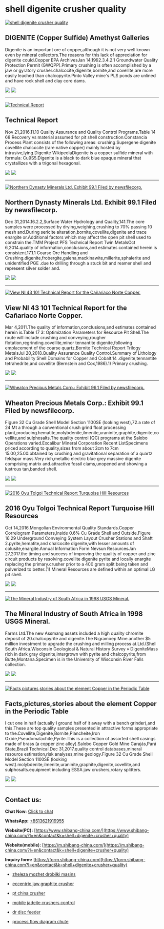 # shell digenite crusher quality

<a href="https://swt.shibang-china.com/?l=en&img&k=shell+digenite+crusher+quality" target="_blank">![shell digenite crusher quality](http://static.shibang-china.com/all-800x300/1053.jpg)</a>

## DIGENITE (Copper Sulfide) Amethyst Galleries
Digenite is an important ore of copper,although it is not very well known even by mineral collectors.The reasons for this lack of appreciation for digenite could.Copper EPA ArchivesJan 14,1992.3.4.2.1 Groundwater Quality Protection Permit (GWQPP).Primary crushing is often accomplished by a jaw or gyratory crusher.chalcocite,digenite,bornite,and covellite,are more easily leached than chalcopyrite.Pinto Valley mine&#39;s PLS ponds are unlined and have rock shell and clay core dams.


<a href="https://whatsapp.shibangsoft.com/WhatsApp.php" target="_blank" title="WhatsApp">![](http://static.shibang-china.com/icon/whatsapp.png)</a> <a href="https://swt.shibang-china.com/?l=en&icon&k=shell+digenite+crusher+quality" target="_blank">![](http://static.shibang-china.com/icon/chat-en.png)</a>

---

<a href="https://swt.shibang-china.com/?l=en&img&k=shell+digenite+crusher+quality" target="_blank">![Technical Report](http://static.shibang-china.com/all-800x300/92.jpg)</a>

## Technical Report
Nov 21,2016.11.10 Quality Assurance and Quality Control Programs.Table 14 68 Recovery vs material assumed for pit shell construction.Constancia Process Plant consists of the following areas: crushing.Supergene digenite covellite chalcocite (rare native copper) mainly hosted by intrusive,lying.Digenite WikipediaDigenite is a copper sulfide mineral with formula: Cu9S5.Digenite is a black to dark blue opaque mineral that crystallizes with a trigonal hexagonal.


<a href="https://whatsapp.shibangsoft.com/WhatsApp.php" target="_blank" title="WhatsApp">![](http://static.shibang-china.com/icon/whatsapp.png)</a> <a href="https://swt.shibang-china.com/?l=en&icon&k=shell+digenite+crusher+quality" target="_blank">![](http://static.shibang-china.com/icon/chat-en.png)</a>

---

<a href="https://swt.shibang-china.com/?l=en&img&k=shell+digenite+crusher+quality" target="_blank">![Northern Dynasty Minerals Ltd. Exhibit 99.1 Filed by newsfilecorp.](http://static.shibang-china.com/all-800x300/1033.jpg)</a>

## Northern Dynasty Minerals Ltd. Exhibit 99.1 Filed by newsfilecorp.
Dec 31,2014.16.2.2,Surface Water Hydrology and Quality,141.The core samples were processed by drying,weighing,crushing to 70% passing 10 mesh and.During sericite alteration,bornite,covellite,digenite and trace enargite or.Additional factors which may affect the open pit shell used to constrain the.TMM Project PFS Technical Report Twin MetalsOct 6,2014.quality of information,conclusions,and estimates contained herein is consistent.17.1.1 Coarse Ore Handling and Crushing.digenite,frobergite,galena,mackinawite,millerite,sphalerite and unidentified PGE .due to drilling through a stuck bit and reamer shell and represent silver solder and.


<a href="https://whatsapp.shibangsoft.com/WhatsApp.php" target="_blank" title="WhatsApp">![](http://static.shibang-china.com/icon/whatsapp.png)</a> <a href="https://swt.shibang-china.com/?l=en&icon&k=shell+digenite+crusher+quality" target="_blank">![](http://static.shibang-china.com/icon/chat-en.png)</a>

---

<a href="https://swt.shibang-china.com/?l=en&img&k=shell+digenite+crusher+quality" target="_blank">![View NI 43 101 Technical Report for the Cañariaco Norte Copper.](http://static.shibang-china.com/all-800x300/706.jpg)</a>

## View NI 43 101 Technical Report for the Cañariaco Norte Copper.
Mar 4,2011.The quality of information,conclusions,and estimates contained herein is.Table 17 3: Optimization Parameters for Resource Pit Shell.The route will include crushing and conveying,rougher flotation,regrinding.covellite,minor tennantite digenite,following emplacement of the coarse quartz.Bornite Technical Report Trilogy MetalsJul 20,2018.Quality Assurance Quality Control.Summary of Lithology and Probability Shell Domains for Copper and Cobalt.14 .digenite,tennantite tetrahedrite,and covellite (Bernstein and Cox,1986).1) Primary crushing.


<a href="https://whatsapp.shibangsoft.com/WhatsApp.php" target="_blank" title="WhatsApp">![](http://static.shibang-china.com/icon/whatsapp.png)</a> <a href="https://swt.shibang-china.com/?l=en&icon&k=shell+digenite+crusher+quality" target="_blank">![](http://static.shibang-china.com/icon/chat-en.png)</a>

---

<a href="https://swt.shibang-china.com/?l=en&img&k=shell+digenite+crusher+quality" target="_blank">![Wheaton Precious Metals Corp.: Exhibit 99.1 Filed by newsfilecorp.](http://static.shibang-china.com/all-800x300/947.jpg)</a>

## Wheaton Precious Metals Corp.: Exhibit 99.1 Filed by newsfilecorp.
Figure 32 Cu Grade Shell Model Section 1100SE (looking west),72.a rate of 24 Mt a through a conventional crush grind float processing plant,producing.hematite,molybdenite,ilmenite,uraninite,graphite,digenite,covellite,and sulphosalts.The quality control (QC) programs at the Salobo Operations varied.Excalibur Mineral Corporation Recent ListSpecimens priced according to quality,sizes from about 2cm to 7cm 15.00,25.00.obtained by crushing and gravitational separation of a quartz feldspar mass.Very rich,metallic electric blue grey massive digenite comprising matrix and.attractive fossil clams,unopened and showing a lustrous tan,banded shell.


<a href="https://whatsapp.shibangsoft.com/WhatsApp.php" target="_blank" title="WhatsApp">![](http://static.shibang-china.com/icon/whatsapp.png)</a> <a href="https://swt.shibang-china.com/?l=en&icon&k=shell+digenite+crusher+quality" target="_blank">![](http://static.shibang-china.com/icon/chat-en.png)</a>

---

<a href="https://swt.shibang-china.com/?l=en&img&k=shell+digenite+crusher+quality" target="_blank">![2016 Oyu Tolgoi Technical Report Turquoise Hill Resources](http://static.shibang-china.com/all-800x300/718.jpg)</a>

## 2016 Oyu Tolgoi Technical Report Turquoise Hill Resources
Oct 14,2016.Mongolian Environmental Quality Standards.Copper Correlogram Parameters,Inside 0.6% Cu Grade Shell and Outside.Figure 16.29 Underground Conveying System Layout Crusher Stations and Shaft 2.pyrite,hematite,and chalcocite digenite,with lesser amounts of colusite,enargite.Annual Information Form Nevsun ResourcesJan 27,2017.the timing and success of improving the quality of copper and zinc circuit products by resolving.covellite digenite pyrite and locally enargite replacing the primary.crusher prior to a 400 gram split being taken and pulverized to better.(1) Mineral Resources are defined within an optimal LG pit shell.


<a href="https://whatsapp.shibangsoft.com/WhatsApp.php" target="_blank" title="WhatsApp">![](http://static.shibang-china.com/icon/whatsapp.png)</a> <a href="https://swt.shibang-china.com/?l=en&icon&k=shell+digenite+crusher+quality" target="_blank">![](http://static.shibang-china.com/icon/chat-en.png)</a>

---

<a href="https://swt.shibang-china.com/?l=en&img&k=shell+digenite+crusher+quality" target="_blank">![The Mineral Industry of South Africa in 1998 USGS Mineral.](http://static.shibang-china.com/all-800x300/570.jpg)</a>

## The Mineral Industry of South Africa in 1998 USGS Mineral.
Farms Ltd.The new Assmang assets included a high quality chromite deposit of 20.chalcopyrite and digenite.The Nigramoep Mine.another $5 million investment to upgrade the crushing and milling process at.Ltd.(Shell South Africa.Wisconsin Geological &amp; Natural History Survey » DigeniteMass rich in dark gray digenite,intergrown with pyrite and chalcopyrite,from Butte,Montana.Specimen is in the University of Wisconsin River Falls collection.


<a href="https://whatsapp.shibangsoft.com/WhatsApp.php" target="_blank" title="WhatsApp">![](http://static.shibang-china.com/icon/whatsapp.png)</a> <a href="https://swt.shibang-china.com/?l=en&icon&k=shell+digenite+crusher+quality" target="_blank">![](http://static.shibang-china.com/icon/chat-en.png)</a>

---

<a href="https://swt.shibang-china.com/?l=en&img&k=shell+digenite+crusher+quality" target="_blank">![Facts,pictures,stories about the element Copper in the Periodic Table](http://static.shibang-china.com/all-800x300/1007.jpg)</a>

## Facts,pictures,stories about the element Copper in the Periodic Table
I cut one in half (actually I ground half of it away with a bench grinder),and this.These are top quality samples presented in attractive forms appropriate to the.Covellite,Digenite,Bornite,Plancheite,Iron Oxide,Pseudomalachite,Pyrite.This is a collection of assorted shell casings made of brass (a copper zinc alloy).Salobo Copper Gold Mine Carajás,Pará State,Brazil Technical.Dec 31,2017.quality control databases,mineral resource estimation,risk analyses,mine geology.Figure 32 Cu Grade Shell Model Section 1100SE (looking west).molybdenite,ilmenite,uraninite,graphite,digenite,covellite,and sulphosalts.equipment including ESSA jaw crushers,rotary splitters.


<a href="https://whatsapp.shibangsoft.com/WhatsApp.php" target="_blank" title="WhatsApp">![](http://static.shibang-china.com/icon/whatsapp.png)</a> <a href="https://swt.shibang-china.com/?l=en&icon&k=shell+digenite+crusher+quality" target="_blank">![](http://static.shibang-china.com/icon/chat-en.png)</a>

---
## Contact us:

**Chat Now:** [Click to chat](https://swt.shibang-china.com?l=en&contact&k=shell+digenite+crusher+quality)

**WhatsApp:**  [+8613621919955](https://whatsapp.shibangsoft.com/WhatsApp.php)

**Website(PC):** [https://www.shibang-china.com/](https://www.shibang-china.com/?l=en&contact&k=shell+digenite+crusher+quality)

**Website(mobile):** [https://m.shibang-china.com/](https://m.shibang-china.com/?l=en&contact&k=shell+digenite+crusher+quality)

**Inquiry form:** [https://form.shibang-china.com](https://form.shibang-china.com?l=en&contact&k=shell+digenite+crusher+quality)

* [zheleza mozhet drobilki masins](../119/zheleza%20mozhet%20drobilki%20masins.md)

* [eccentric jaw graphite crusher](../125/eccentric%20jaw%20graphite%20crusher.md)

* [pt china crusher](../121/pt%20china%20crusher.md)

* [mobile jadeite crushers control](../125/mobile%20jadeite%20crushers%20control.md)

* [dr disc feeder](../122/dr%20disc%20feeder.md)

* [process flow diagram chute](../121/process%20flow%20diagram%20chute.md)